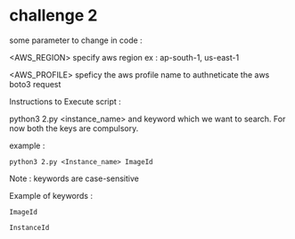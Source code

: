 # challenge 2 

some parameter to change in code :

<AWS_REGION> specify aws region ex : ap-south-1, us-east-1

<AWS_PROFILE> speficy the aws profile name to authneticate the aws boto3 request

Instructions to Execute script :

python3 2.py <instance_name> and keyword which we want to search. For now both the keys are compulsory.

example :

    python3 2.py <Instance_name> ImageId 

Note : keywords are case-sensitive 

Example of keywords :

    ImageId

    InstanceId